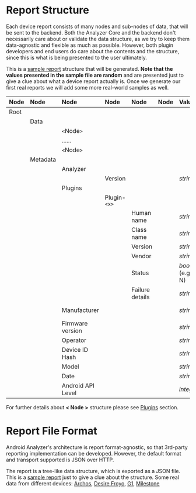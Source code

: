 # Report Structure #
Each device report consists of many nodes and sub-nodes of data, that will be sent to the backend. Both the Analyzer Core and the backend don't necessarily care about or validate the data structure, as we try to keep them data-agnostic and flexible as much as possible. However, both plugin developers and end users do care about the contents and the structure, since this is what is being presented to the user ultimately.

This is a [sample report](http://android-analyzer.googlecode.com/svn/trunk/docs/Sample%20Device%20Data%20Report.htm) structure that will be generated. **Note that the values presented in the sample file are random** and are presented just to give a clue about what a device report actually is. Once we generate our first real reports we will add some more real-world samples as well.

| **Node** | **Node** | **Node** | **Node** | **Node** | **Node** | **Value** | **Metric** | **Retrieval Method** |
|:---------|:---------|:---------|:---------|:---------|:---------|:----------|:-----------|:---------------------|
| Root |  |  |  |  |  |  |  |  |
|  | Data |  |  |  |  |  |  |  |
|  |  | `<`Node`>` |  |  |  |  |  |  |
|  |  | ...... |  |  |  |  |  |  |
|  |  | `<`Node`>` |  |  |  |  |  |  |
|  | Metadata |  |  |  |  |  |  |  |
|  |  | Analyzer |  |  |  |  |  |  |
|  |  |  | Version |  |  | _string_ |  |Format is: Major.Minor.Micro |
|  |  | Plugins |  |  |  |  |  |  |
|  |  |  | Plugin-`<x>`|  |  |  |  |  |
|  |  |  |  | Human name |  | _string_|  | Human-readable name of the plugin|
|  |  |  |  | Class name |  | _string_|  | this.getClass().getName() |
|  |  |  |  | Version |  | _string_|  | Format is: Major.Minor.Micro |
|  |  |  |  | Vendor |  | _string_ |  | Free text |
|  |  |  |  | Status |  | _boolean_ (e.g. Y, N) |  | If failed then "Failure details" node is available |
|  |  |  |  | Failure details |  | _string_|  | Returned by the plugin |
|  |  | Manufacturer |  |  |  | _string_ |  | _Build.class.getDeclaredField("MANUFACTURER")_ or _Build.PRODUCT_ as a fallback|
|  |  | Firmware version |  |  |  | _string_ |  | _Build.VERSION.RELEASE_ |
|  |  | Operator |  |  |  | _string_ |  | _TelephonyManager.getNetworkOperatorName()_ |
|  |  | Device ID Hash |  |  |  | _string_ | MD5H | Calculate hash code of TelephonyManager.getDeviceId().getBytes() |
|  |  | Model |  |  |  | _string_ |  | _Build.MODEL_ |
|  |  | Date|  |  |  | _string_ |Timestamp | Format is: yyyy/MM/dd HH:mm:ss |
|  |  | Android API Level |  |  |  | _integer_ |  | `System.getProperty(android.os.Build.VERSION)` |


For further details about **< Node >** structure please see [Plugins](Plugins.md) section.

# Report File Format #
Android Analyzer's architecture is report format-agnostic, so that 3rd-party reporting implementation can be developed. However, the default format and transport supported is JSON over HTTP.

The report is a tree-like data structure, which is exported as a JSON file. This is a [sample report](http://code.google.com/p/android-analyzer/source/browse/trunk/docs/sample_device_data_report_json_formatted.txt) just to give a clue about the structure. Some real data from different devices: [Archos](http://code.google.com/p/android-analyzer/source/browse/trunk/docs/aa_dump_archos.txt), [Desire Froyo](http://code.google.com/p/android-analyzer/source/browse/trunk/docs/aa_dump_desire_froyo.txt), [G1](http://code.google.com/p/android-analyzer/source/browse/trunk/docs/aa_dump_G1.txt), [Milestone](http://code.google.com/p/android-analyzer/source/browse/trunk/docs/aa_dump_milestone.txt)
